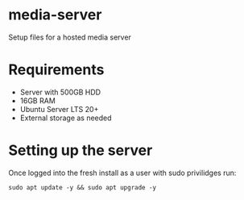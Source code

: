 # media-server
Setup files for a hosted media server

# Requirements
* Server with 500GB HDD
* 16GB RAM
* Ubuntu Server LTS 20+
* External storage as needed

# Setting up the server
Once logged into the fresh install as a user with sudo privilidges run:

    sudo apt update -y && sudo apt upgrade -y
